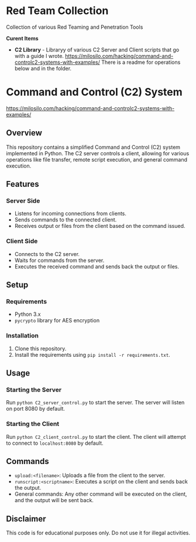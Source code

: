 # Red Team Collection
Collection of various Red Teaming and Penetration Tools

**Curent Items**

- **C2 Library** - Libraryy of various C2 Server and Client scripts that go with a guide I wrote.  https://milosilo.com/hacking/command-and-controlc2-systems-with-examples/ There is a readme for operations below and in the folder.



# Command and Control (C2) System
https://milosilo.com/hacking/command-and-controlc2-systems-with-examples/
## Overview
This repository contains a simplified Command and Control (C2) system implemented in Python. The C2 server controls a client, allowing for various operations like file transfer, remote script execution, and general command execution.

## Features

### Server Side
- Listens for incoming connections from clients.
- Sends commands to the connected client.
- Receives output or files from the client based on the command issued.

### Client Side
- Connects to the C2 server.
- Waits for commands from the server.
- Executes the received command and sends back the output or files.

## Setup

### Requirements
- Python 3.x
- `pycrypto` library for AES encryption

### Installation
1. Clone this repository.
2. Install the requirements using `pip install -r requirements.txt`.

## Usage

### Starting the Server
Run `python C2_server_control.py` to start the server. The server will listen on port 8080 by default.

### Starting the Client
Run `python C2_client_control.py` to start the client. The client will attempt to connect to `localhost:8080` by default.

## Commands
- `upload:<filename>`: Uploads a file from the client to the server.
- `runscript:<scriptname>`: Executes a script on the client and sends back the output.
- General commands: Any other command will be executed on the client, and the output will be sent back.

## Disclaimer
This code is for educational purposes only. Do not use it for illegal activities.
